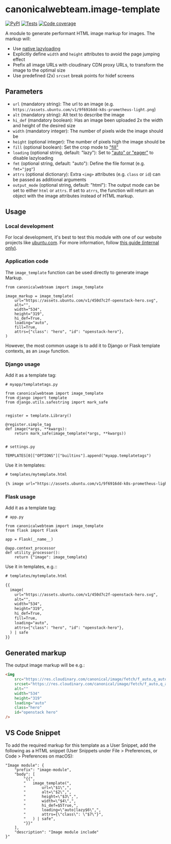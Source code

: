 # canonicalwebteam.image-template

[![PyPI](https://img.shields.io/pypi/v/canonicalwebteam.image-template)](https://pypi.org/project/canonicalwebteam.image-template/)
[![Tests](https://github.com/canonical-web-and-design/canonicalwebteam.image-template/workflows/Tests/badge.svg)](https://github.com/canonical-web-and-design/canonicalwebteam.image-template/actions?query=workflow%3ATests)
[![Code coverage](https://codecov.io/gh/canonical-web-and-design/canonicalwebteam.image-template/branch/main/graph/badge.svg)](https://codecov.io/gh/canonical-web-and-design/canonicalwebteam.image-template)

A module to generate performant HTML image markup for images. The markup
will:

- Use [native lazyloading](https://addyosmani.com/blog/lazy-loading/)
- Explicitly define `width` and `height` attributes to avoid the page jumping effect
- Prefix all image URLs with cloudinary CDN proxy URLs, to transform the image to the optimal size
- Use predefined (2x) `srcset` break points for hidef screens

## Parameters

- `url` (mandatory string): The url to an image (e.g. `https://assets.ubuntu.com/v1/9f6916dd-k8s-prometheus-light.png`)
- `alt` (mandatory string): Alt text to describe the image
- `hi_def` (mandatory boolean): Has an image been uploaded 2x the width and height of the desired size
- `width` (mandatory integer): The number of pixels wide the image should be
- `height` (optional integer): The number of pixels high the image should be
- `fill` (optional boolean): Set the crop mode to ["fill"](https://cloudinary.com/documentation/image_transformation_reference#crop_parameter)
- `loading` (optional string, default: "lazy"): Set to ["auto" or "eager"](https://addyosmani.com/blog/lazy-loading/) to disable lazyloading
- `fmt` (optional string, default: "auto"): Define the file format (e.g. `fmt="jpg"`)
- `attrs` (optional dictionary): Extra `<img>` attributes (e.g. `class` or `id`) can be passed as additional arguments
- `output_mode` (optional string, default: "html"): The output mode can be set to either `html` or `attrs`. If set to `atrrs`, the function will return an object with the image attributes instead of HTML markup.

## Usage

### Local development

For local development, it's best to test this module with one of our website projects like [ubuntu.com](https://github.com/canonical-web-and-design/ubuntu.com/). For more information, follow [this guide (internal only)](https://discourse.canonical.com/t/how-to-run-our-python-modules-for-local-development/308).

### Application code

The `image_template` function can be used directly to generate image Markup.

``` python3
from canonicalwebteam import image_template

image_markup = image_template(
    url="https://assets.ubuntu.com/v1/450d7c2f-openstack-hero.svg",
    alt="",
    width="534",
    height="319",
    hi_def=True,
    loading="auto",
	fill=True,
    attrs={"class": "hero", "id": "openstack-hero"},
)
```

However, the most common usage is to add it to Django or Flask template contexts, as an `image` function.

### Django usage

Add it as a template tag:

``` python3
# myapp/templatetags.py

from canonicalwebteam import image_template
from django import template
from django.utils.safestring import mark_safe


register = template.Library()

@register.simple_tag
def image(*args, **kwargs):
    return mark_safe(image_template(*args, **kwargs))


# settings.py

TEMPLATES[0]["OPTIONS"]["builtins"].append("myapp.templatetags")
```

Use it in templates:

``` html
# templates/mytemplate.html

{% image url="https://assets.ubuntu.com/v1/9f6916dd-k8s-prometheus-light.png" alt="Operational dashboard" width="1040" height="585" hi_def=True fill=True %}
```

### Flask usage

Add it as a template tag:

``` python3
# app.py

from canonicalwebteam import image_template
from flask import Flask

app = Flask(__name__)

@app.context_processor
def utility_processor():
    return {"image": image_template}
```

Use it in templates, e.g.::

``` html
# templates/mytemplate.html

{{
  image(
    url="https://assets.ubuntu.com/v1/450d7c2f-openstack-hero.svg",
    alt="",
    width="534",
    height="319",
    hi_def=True,
	fill=True,
    loading="auto",
    attrs={"class": "hero", "id": "openstack-hero"},
  ) | safe
}}
```

## Generated markup

The output image markup will be e.g.:

``` html
<img
    src="https://res.cloudinary.com/canonical/image/fetch/f_auto,q_auto,fl_sanitize,w_534,h_319,c_fill/https://assets.ubuntu.com/v1/450d7c2f-openstack-hero.svg"
    srcset="https://res.cloudinary.com/canonical/image/fetch/f_auto,q_auto,fl_sanitize,w_1068,h_638,c_fill/https://assets.ubuntu.com/v1/450d7c2f-openstack-hero.svg 2x"
    alt=""
    width="534"
    height="319"
    loading="auto"
    class="hero"
    id="openstack hero"
/>
```

## VS Code Snippet

To add the required markup for this template as a User Snippet, add the following as a HTML snippet (User Snippets under File > Preferences, or Code > Preferences on macOS):

```
"Image module": {
	"prefix": "image-module",
	"body": [
		"{{",
		"	image_template(",
		"		url=\"$1\",",
		"		alt=\"$2\",",
		"		height=\"$3\",",
		"		width=\"$4\",",
		"		hi_def=$5True,",
		"		loading=\"auto|lazy$6\",",
		"		attrs={\"class\": \"$7\"}",
		"	) | safe",
		"}}"
	],
	"description": "Image module include"
}"
```
